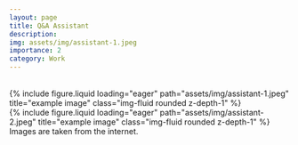 ```yaml
---
layout: page
title: Q&A Assistant
description:
img: assets/img/assistant-1.jpeg
importance: 2
category: Work
---
```


<br>
<div class="row">
    <div class="col-sm mt-3 mt-md-0">
        {% include figure.liquid loading="eager" path="assets/img/assistant-1.jpeg" title="example image" class="img-fluid rounded z-depth-1" %}
    </div>
    <div class="col-sm mt-3 mt-md-0">
        {% include figure.liquid loading="eager" path="assets/img/assistant-2.jpeg" title="example image" class="img-fluid rounded z-depth-1" %}
    </div>
</div>
<div class="caption">
    Images are taken from the internet.
</div>
